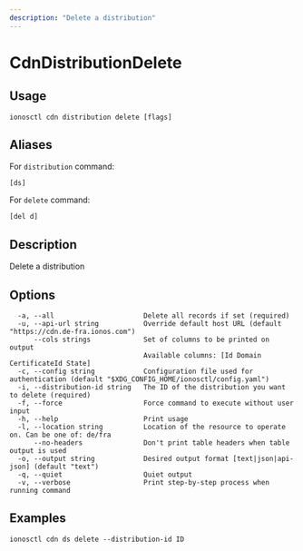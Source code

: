 ```yaml
---
description: "Delete a distribution"
---
```


# CdnDistributionDelete

## Usage

```text
ionosctl cdn distribution delete [flags]
```

## Aliases

For `distribution` command:

```text
[ds]
```

For `delete` command:

```text
[del d]
```

## Description

Delete a distribution

## Options

```text
  -a, --all                      Delete all records if set (required)
  -u, --api-url string           Override default host URL (default "https://cdn.de-fra.ionos.com")
      --cols strings             Set of columns to be printed on output 
                                 Available columns: [Id Domain CertificateId State]
  -c, --config string            Configuration file used for authentication (default "$XDG_CONFIG_HOME/ionosctl/config.yaml")
  -i, --distribution-id string   The ID of the distribution you want to delete (required)
  -f, --force                    Force command to execute without user input
  -h, --help                     Print usage
  -l, --location string          Location of the resource to operate on. Can be one of: de/fra
      --no-headers               Don't print table headers when table output is used
  -o, --output string            Desired output format [text|json|api-json] (default "text")
  -q, --quiet                    Quiet output
  -v, --verbose                  Print step-by-step process when running command
```

## Examples

```text
ionosctl cdn ds delete --distribution-id ID
```

